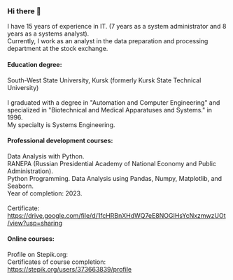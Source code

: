 ### Hi there 👋
I have 15 years of experience in IT. (7 years as a system administrator and 8 years as a systems analyst).<br>
Currently, I work as an analyst in the data preparation and processing department at the stock exchange.<br>
#### Education degree:
South-West State University, Kursk (formerly Kursk State Technical University)<br>  
I graduated with a degree in "Automation and Computer Engineering" and specialized in "Biotechnical and Medical Apparatuses and Systems." in 1996.<br>
My specialty is Systems Engineering.
#### Professional development courses:
Data Analysis with Python.<br>
RANEPA (Russian Presidential Academy of National Economy and Public Administration).<br>
Python Programming. Data Analysis using Pandas, Numpy, Matplotlib, and Seaborn.<br>
Year of completion: 2023.<br> 
<br>
Certificate:<br>
https://drive.google.com/file/d/1fcHRBnXHdWQ7eE8NOGIHsYcNxzmwzUOt/view?usp=sharing
#### Online courses:<br>
Profile on Stepik.org:<br>
Certificates of course completion:<br>
https://stepik.org/users/373663839/profile<br>






<!--
**kholobtseva/kholobtseva** is a ✨ _special_ ✨ repository because its `README.md` (this file) appears on your GitHub profile.

Here are some ideas to get you started:

- 🔭 I’m currently working on ...
- 🌱 I’m currently learning ...
- 👯 I’m looking to collaborate on ...
- 🤔 I’m looking for help with ...
- 💬 Ask me about ...
- 📫 How to reach me: ...
- 😄 Pronouns: ...
- ⚡ Fun fact: ...
-->
